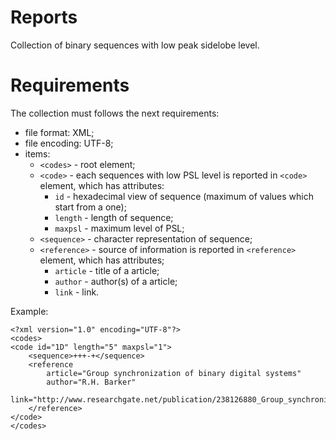 Reports
=======
Collection of binary sequences with low peak sidelobe level.



Requirements
============
The collection must follows the next requirements:
- file format:     XML;
- file encoding:   UTF-8;
- items:
    - ```<codes>```       - root element;
    - ```<code>```        - each sequences with low PSL level is reported in ```<code>``` element, which has attributes:
        - ```id```        - hexadecimal view of sequence (maximum of values which start from a one);
        - ```length```    - length of sequence;
        - ```maxpsl```    - maximum level of PSL;
    - ```<sequence>```    - character representation of sequence;
    - ```<reference>```   - source of information is reported in ```<reference>``` element, which has attributes;
        - ```article```   - title of a article;
        - ```author```    - author(s) of a article;
        - ```link```      - link.

Example:
```
<?xml version="1.0" encoding="UTF-8"?>
<codes>
<code id="1D" length="5" maxpsl="1">
    <sequence>+++-+</sequence>
    <reference
        article="Group synchronization of binary digital systems"
        author="R.H. Barker"
        link="http://www.researchgate.net/publication/238126880_Group_synchronization_of_binary_digital_systems">
    </reference>
</code>
</codes>
```
